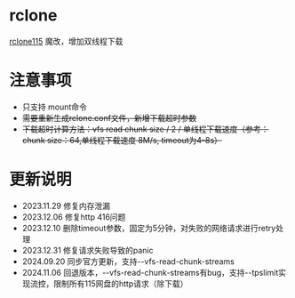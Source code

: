 # rclone
[rclone115](https://github.com/gaoyb7/rclone-release) 魔改，增加双线程下载
# 注意事项
* 只支持 mount命令
* ~~需要重新生成rclone.conf文件，新增下载超时参数~~
* ~~下载超时计算方法：vfs read chunk size / 2 / 单线程下载速度（参考：chunk size：64,单线程下载速度 8M/s, timeout为4-8s）~~
# 更新说明
* 2023.11.29  修复内存泄漏
* 2023.12.06  修复http 416问题
* 2023.12.10  删除timeout参数，固定为5分钟，对失败的网络请求进行retry处理
* 2023.12.31  修复请求失败导致的panic
* 2024.09.20  同步官方更新，支持--vfs-read-chunk-streams
* 2024.11.06  回退版本，--vfs-read-chunk-streams有bug，支持--tpslimit实现流控，限制所有115网盘的http请求（除下载）
